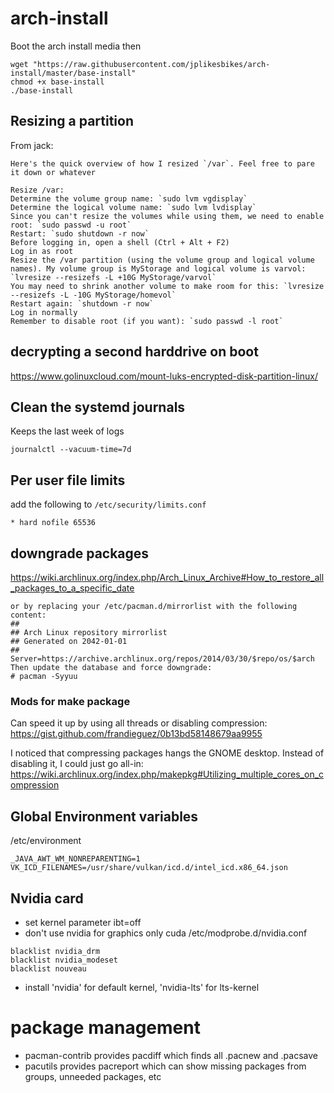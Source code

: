 # arch-install

Boot the arch install media then
```
wget "https://raw.githubusercontent.com/jplikesbikes/arch-install/master/base-install"
chmod +x base-install
./base-install
```

## Resizing a partition
From jack:
```
Here's the quick overview of how I resized `/var`. Feel free to pare it down or whatever

Resize /var:
Determine the volume group name: `sudo lvm vgdisplay`
Determine the logical volume name: `sudo lvm lvdisplay`
Since you can't resize the volumes while using them, we need to enable root: `sudo passwd -u root`
Restart: `sudo shutdown -r now`
Before logging in, open a shell (Ctrl + Alt + F2)
Log in as root
Resize the /var partition (using the volume group and logical volume names). My volume group is MyStorage and logical volume is varvol: `lvresize --resizefs -L +10G MyStorage/varvol`
You may need to shrink another volume to make room for this: `lvresize --resizefs -L -10G MyStorage/homevol`
Restart again: `shutdown -r now`
Log in normally
Remember to disable root (if you want): `sudo passwd -l root`
```

## decrypting a second harddrive on boot
https://www.golinuxcloud.com/mount-luks-encrypted-disk-partition-linux/

## Clean the systemd journals
Keeps the last week of logs
```
journalctl --vacuum-time=7d
```

## Per user file limits
add the following to `/etc/security/limits.conf`
```
* hard nofile 65536
```

## downgrade packages
https://wiki.archlinux.org/index.php/Arch_Linux_Archive#How_to_restore_all_packages_to_a_specific_date
```
or by replacing your /etc/pacman.d/mirrorlist with the following content:
##                                                                              
## Arch Linux repository mirrorlist                                             
## Generated on 2042-01-01                                                      
##
Server=https://archive.archlinux.org/repos/2014/03/30/$repo/os/$arch
Then update the database and force downgrade:
# pacman -Syyuu
```

### Mods for make package

Can speed it up by using all threads or disabling compression:
https://gist.github.com/frandieguez/0b13bd58148679aa9955

I noticed that compressing packages hangs the GNOME desktop. Instead of disabling it, I could just go all-in: https://wiki.archlinux.org/index.php/makepkg#Utilizing_multiple_cores_on_compression

## Global Environment variables
/etc/environment
```
_JAVA_AWT_WM_NONREPARENTING=1
VK_ICD_FILENAMES=/usr/share/vulkan/icd.d/intel_icd.x86_64.json
```
## Nvidia card 
+ set kernel parameter ibt=off
+ don't use nvidia for graphics only cuda
/etc/modprobe.d/nvidia.conf
```
blacklist nvidia_drm
blacklist nvidia_modeset
blacklist nouveau
```
+ install 'nvidia' for default kernel, 'nvidia-lts' for lts-kernel

# package management
+ pacman-contrib provides pacdiff which finds all .pacnew and .pacsave
+ pacutils provides pacreport which can show missing packages from groups, unneeded packages, etc
